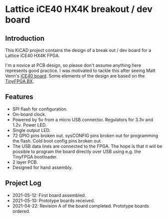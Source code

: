 # Lattice iCE40 HX4K breakout / dev board

## Introduction

This KiCAD project contains the design of a break out / dev board for
a Lattice iCE40 HX4K FPGA.

I'm a novice at PCB design, so please don't assume anything here
represents good practice. I was motivated to tackle this after seeing
Matt Venn's [iCE40 board](https://github.com/mattvenn/first-fpga-pcb).
Some elements of the design are based on
the [TinyFPGA BX](https://github.com/tinyfpga/TinyFPGA-BX).

## Features

* SPI flash for configuration.
* On-board clock.
* Powered by 5v from a micro USB connector. Regulators for 3.3v and
  1.2v. Power LED.
* Single output LED.
* 72 GPIO pins broken out. sysCONFIG pins broken out for programming
  the flash. Cold boot config pins broken out.
* The USB data lines are connected to the FPGA. The hope is that it
  will be possible to program the board directly over USB using e.g.
  the TinyFPGA bootloader.
* 2 layer PCB.
* Designed for hand assembly.

## Project Log

* 2021-05-12: First board assembled.
* 2021-05-10: Prototype boards received.
* 2021-04-22: Revision A of the board completed. Prototype boards
  ordered.
